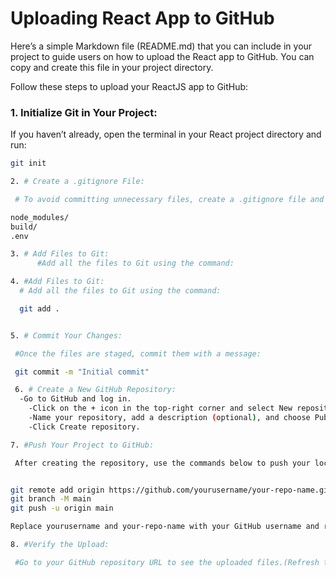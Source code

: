 # Uploading React App to GitHub
Here’s a simple Markdown file (README.md) that you can include in your project to guide users on how to upload the React app to GitHub. You can copy and create this file in your project directory.

Follow these steps to upload your ReactJS app to GitHub:

### 1. Initialize Git in Your Project:
If you haven’t already, open the terminal in your React project directory and run:
```bash
git init

2. # Create a .gitignore File:

 # To avoid committing unnecessary files, create a .gitignore file and add the following:

node_modules/
build/
.env

3. # Add Files to Git:
      #Add all the files to Git using the command:

4. #Add Files to Git:
  # Add all the files to Git using the command:

  git add .


5. # Commit Your Changes:

 #Once the files are staged, commit them with a message:

 git commit -m "Initial commit"

 6. # Create a New GitHub Repository:
  -Go to GitHub and log in.
    -Click on the + icon in the top-right corner and select New repository.
    -Name your repository, add a description (optional), and choose Public or Private.
    -Click Create repository.

7. #Push Your Project to GitHub:

 After creating the repository, use the commands below to push your local repository to GitHub:


git remote add origin https://github.com/yourusername/your-repo-name.git
git branch -M main
git push -u origin main

Replace yourusername and your-repo-name with your GitHub username and repository name.

8. #Verify the Upload:

 #Go to your GitHub repository URL to see the uploaded files.(Refresh the page)and done :)